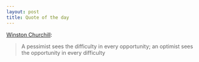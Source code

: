 ```yaml
---
layout: post
title: Quote of the day
---
```


[Winston Churchill](<http://en.wikipedia.org/wiki/Winston_Churchill>):

> A pessimist sees the difficulty in every opportunity; an optimist sees the opportunity in every difficulty

